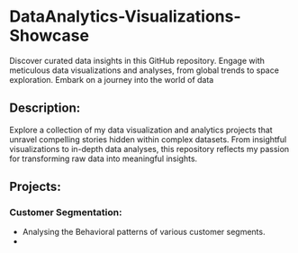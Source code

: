 # DataAnalytics-Visualizations-Showcase
Discover curated data insights in this GitHub repository. Engage with meticulous data visualizations and analyses, from global trends to space exploration. Embark on a journey into the world of data

## Description:
Explore a collection of my data visualization and analytics projects that unravel compelling stories hidden within complex datasets. From insightful visualizations to in-depth data analyses, this repository reflects my passion for transforming raw data into meaningful insights.

## Projects:
### Customer Segmentation:
- Analysing the Behavioral patterns of various customer segments.
- 
